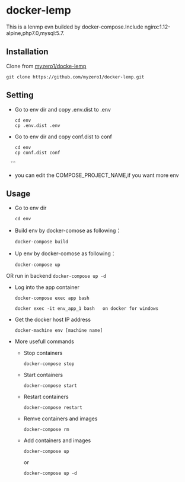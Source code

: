 docker-lemp
========================
This is a lenmp evn builded by docker-compose.Include nginx:1.12-alpine,php7.0,mysql:5.7.

Installation
------------

Clone from [myzero1/docke-lemp](https://github.com/myzero1/docker-lemp)

  ```
  git clone https://github.com/myzero1/docker-lemp.git
  ```

Setting
-----

- Go to env dir and copy .env.dist to .env

    ```
    cd env
    cp .env.dist .env
    ```

- Go to env dir and copy conf.dist to conf

    ```
    cd env
    cp conf.dist conf
    ```

* you can edit the COMPOSE_PROJECT_NAME,if you want more env

Usage
-----

- Go to env dir
    ```
    cd env
    ```

- Build env by docker-comose as following：
    ```
    docker-compose build
    ```

- Up env by docker-comose as following：
    ```
    docker-compose up
    ```
OR run in backend
    ```
    docker-compose up -d
    ```

- Log into the app container
    ```
    docker-compose exec app bash
    
    docker exec -it env_app_1 bash   on docker for windows
    ```

- Get the docker host IP address
    ```
    docker-machine env [machine name]
    ```

- More usefull commands
  - Stop containers
      ```
      docker-compose stop
      ```
   - Start containers
      ```
      docker-compose start
      ```
  - Restart containers
      ```
      docker-compose restart
      ```
  - Remve containers and images
      ```
      docker-compose rm
      ```
  - Add containers and images
      ```
      docker-compose up
      ```
      or
      ```
      docker-compose up -d
      ```
